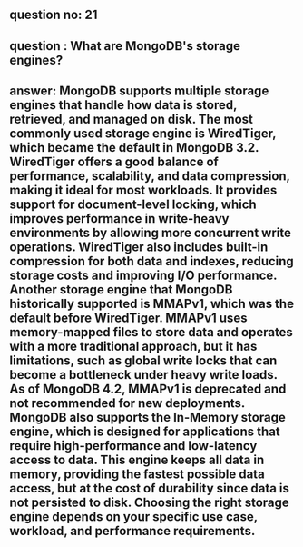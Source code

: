 
## question no: 21

## question : What are MongoDB's storage engines?

## answer: MongoDB supports multiple storage engines that handle how data is stored, retrieved, and managed on disk. The most commonly used storage engine is WiredTiger, which became the default in MongoDB 3.2. WiredTiger offers a good balance of performance, scalability, and data compression, making it ideal for most workloads. It provides support for document-level locking, which improves performance in write-heavy environments by allowing more concurrent write operations. WiredTiger also includes built-in compression for both data and indexes, reducing storage costs and improving I/O performance. Another storage engine that MongoDB historically supported is MMAPv1, which was the default before WiredTiger. MMAPv1 uses memory-mapped files to store data and operates with a more traditional approach, but it has limitations, such as global write locks that can become a bottleneck under heavy write loads. As of MongoDB 4.2, MMAPv1 is deprecated and not recommended for new deployments. MongoDB also supports the In-Memory storage engine, which is designed for applications that require high-performance and low-latency access to data. This engine keeps all data in memory, providing the fastest possible data access, but at the cost of durability since data is not persisted to disk. Choosing the right storage engine depends on your specific use case, workload, and performance requirements.
      